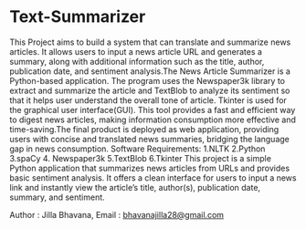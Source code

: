 # Text-Summarizer
This Project aims to build a system that can translate and summarize news articles. It  allows users to input a news article URL and generates a summary, along with additional information such as the title, author, publication date, and sentiment analysis.The News Article Summarizer is a Python-based application.
The program uses the Newspaper3k library to extract and summarize the article and TextBlob to analyze its sentiment so that it helps user understand the overall tone of article. Tkinter is used for the graphical user interface(GUI). This tool provides a fast and efficient way to digest news articles, making information consumption more effective and time-saving.The final product is deployed as web application, providing users with concise and translated news summaries, bridging the language gap in news consumption.
Software Requirements:
      1.NLTK
      2.Python
      3.spaCy
      4. Newspaper3k
      5.TextBlob
      6.Tkinter
This project is a simple  Python application that summarizes news articles from URLs and provides basic sentiment analysis.  It offers a clean interface for users to input a news link and instantly view the article’s title, author(s), publication date, summary, and sentiment.

Author : Jilla Bhavana, Email : bhavanajilla28@gmail.com
